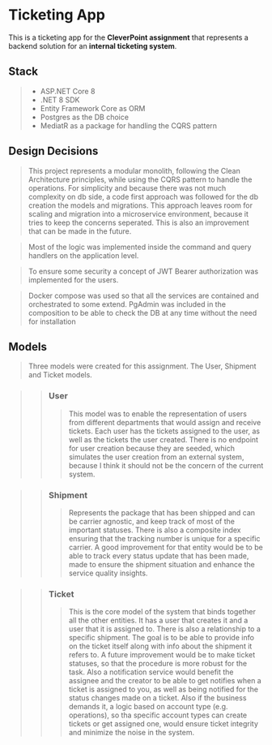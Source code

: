 # Ticketing App
 
This is a ticketing app for the **CleverPoint assignment** 
that represents a backend solution for an **internal ticketing system**.

## Stack
> - ASP.NET Core 8
> - .NET 8 SDK
> - Entity Framework Core as ORM
> - Postgres as the DB choice
> - MediatR as a package for handling the CQRS pattern

## Design Decisions
> This project represents a modular monolith, following the Clean Architecture principles,
while using the CQRS pattern to handle the operations.
For simplicity and because there was not much complexity on db side, a code first approach
was followed for the db creation the models and migrations.
This approach leaves room for scaling and migration into a microservice environment,
because it tries to keep the concerns seperated. This is also an improvement that can be made in the future.

> Most of the logic was implemented inside the command and query handlers on the application level.

> To ensure some security a concept of JWT Bearer authorization was implemented for the users.

> Docker compose was used so that all the services are contained and orchestrated to some extend.
PgAdmin was included in the composition to be able to check the DB at any time without the need for installation


## Models
> Three models were created for this assignment. The User, Shipment and Ticket models.

>> ### User
>>> This model was to enable the representation of users from different departments that would
assign and receive tickets. Each user has the tickets assigned to the user, as well as the tickets the user created.
There is no endpoint for user creation because they are seeded, which simulates the user creation from an external system,
because I think it should not be the concern of the current system.

>> ### Shipment
>>> Represents the package that has been shipped and can be carrier agnostic, 
and keep track of most of the important statuses. 
There is also a composite index ensuring that the tracking number
is unique for a specific carrier.
A good improvement for that entity would be to be able to track every status update that has been made,
made to ensure the shipment situation and enhance the service quality insights.

>> ### Ticket
>>> This is the core model of the system that binds together all the other entities.
It has a user that creates it and a user that it is assigned to. There is also a relationship to
a specific shipment. The goal is to be able to provide info on the ticket itself along with info about the shipment it refers to.
A future improvement would be to make ticket statuses, so that the procedure is more robust for the task.
Also a notification service would benefit the assignee and the creator to be able to get notifies when a ticket is assigned to you,
as well as being notified for the status changes made on a ticket. Also if the business demands it,
a logic based on account type (e.g. operations), so tha specific account types can create tickets or
get assigned one, would ensure ticket integrity and minimize the noise in the system.